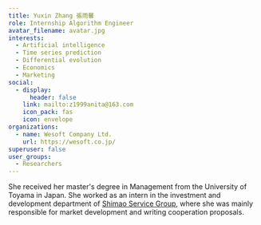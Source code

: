 ```yaml
---
title: Yuxin Zhang 張雨馨
role: Internship Algorithm Engineer
avatar_filename: avatar.jpg
interests:
  - Artificial intelligence
  - Time series prediction
  - Differential evolution
  - Economics
  - Marketing
social:
  - display:
      header: false
    link: mailto:z1999anita@163.com
    icon_pack: fas
    icon: envelope
organizations:
  - name: Wesoft Company Ltd.
    url: https://wesoft.co.jp/
superuser: false
user_groups:
  - Researchers
---
```

She received her master's degree in Management from the University of Toyama in Japan. She worked as an intern in the investment and development department of [Shimao Service Group](https://www.shimaogroup.com/index.html), where she was mainly responsible for market development and writing cooperation proposals.